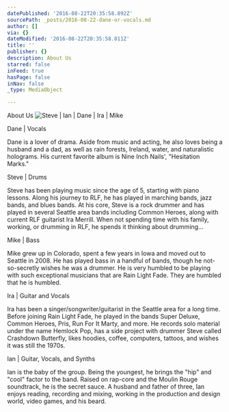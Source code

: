 ```yaml
---
datePublished: '2016-08-22T20:35:58.892Z'
sourcePath: _posts/2016-08-22-dane-or-vocals.md
author: []
via: {}
dateModified: '2016-08-22T20:35:58.011Z'
title: ''
publisher: {}
description: About Us
starred: false
inFeed: true
hasPage: false
inNav: false
_type: MediaObject

---
```

About Us
![Steve | Ian | Dane | Ira | Mike](https://the-grid-user-content.s3-us-west-2.amazonaws.com/c39c4958-f03b-4251-ab0f-3f71c234da73.jpg)

Dane | Vocals

Dane is a lover of drama. Aside from music and acting, he also loves being a husband and a dad, as well as rain forests, Ireland, water, and naturalistic holograms. His current favorite album is Nine Inch Nails', "Hesitation Marks." 

Steve | Drums

Steve has been playing music since the age of 5, starting with piano lessons. Along his journey to RLF, he has played in marching bands, jazz bands, and blues bands. At his core, Steve is a rock drummer and has played in several Seattle area bands including Common Heroes, along with current RLF guitarist Ira Merrill. When not spending time with his family, working, or drumming in RLF, he spends it thinking about drumming...

Mike | Bass

Mike grew up in Colorado, spent a few years in Iowa and moved out to Seattle in 2008\. He has played bass in a handful of bands, though he not-so-secretly wishes he was a drummer. He is very humbled to be playing with such exceptional musicians that are Rain Light Fade. They are humbled that he is humbled.

Ira | Guitar and Vocals

Ira has been a singer/songwriter/guitarist in the Seattle area for a long time. Before joining Rain Light Fade, he played in the bands Super Deluxe, Common Heroes, Pris, Run For It Marty, and more. He records solo material under the name Hemlock Pop, has a side project with drummer Steve called Crashdown Butterfly, likes hoodies, coffee, computers, tattoos, and wishes it was still the 1970s. 

Ian | Guitar, Vocals, and Synths

Ian is the baby of the group. Being the youngest, he brings the "hip" and "cool" factor to the band. Raised on rap-core and the Moulin Rouge soundtrack, he is the secret sauce. A husband and father of three, Ian enjoys reading, recording and mixing, working in the production and design world, video games, and his beard.